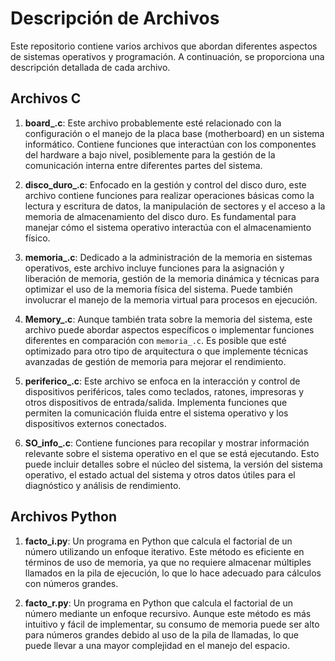 
# Descripción de Archivos

Este repositorio contiene varios archivos que abordan diferentes aspectos de sistemas operativos y programación. A continuación, se proporciona una descripción detallada de cada archivo.

## Archivos C
1. **board_.c**: 
   Este archivo probablemente esté relacionado con la configuración o el manejo de la placa base (motherboard) en un sistema informático. Contiene funciones que interactúan con los componentes del hardware a bajo nivel, posiblemente para la gestión de la comunicación interna entre diferentes partes del sistema.

2. **disco_duro_.c**: 
   Enfocado en la gestión y control del disco duro, este archivo contiene funciones para realizar operaciones básicas como la lectura y escritura de datos, la manipulación de sectores y el acceso a la memoria de almacenamiento del disco duro. Es fundamental para manejar cómo el sistema operativo interactúa con el almacenamiento físico.

3. **memoria_.c**: 
   Dedicado a la administración de la memoria en sistemas operativos, este archivo incluye funciones para la asignación y liberación de memoria, gestión de la memoria dinámica y técnicas para optimizar el uso de la memoria física del sistema. Puede también involucrar el manejo de la memoria virtual para procesos en ejecución.

4. **Memory_.c**: 
   Aunque también trata sobre la memoria del sistema, este archivo puede abordar aspectos específicos o implementar funciones diferentes en comparación con `memoria_.c`. Es posible que esté optimizado para otro tipo de arquitectura o que implemente técnicas avanzadas de gestión de memoria para mejorar el rendimiento.

5. **periferico_.c**: 
   Este archivo se enfoca en la interacción y control de dispositivos periféricos, tales como teclados, ratones, impresoras y otros dispositivos de entrada/salida. Implementa funciones que permiten la comunicación fluida entre el sistema operativo y los dispositivos externos conectados.

6. **SO_info_.c**: 
   Contiene funciones para recopilar y mostrar información relevante sobre el sistema operativo en el que se está ejecutando. Esto puede incluir detalles sobre el núcleo del sistema, la versión del sistema operativo, el estado actual del sistema y otros datos útiles para el diagnóstico y análisis de rendimiento.

## Archivos Python
1. **facto_i.py**: 
   Un programa en Python que calcula el factorial de un número utilizando un enfoque iterativo. Este método es eficiente en términos de uso de memoria, ya que no requiere almacenar múltiples llamados en la pila de ejecución, lo que lo hace adecuado para cálculos con números grandes.

2. **facto_r.py**: 
   Un programa en Python que calcula el factorial de un número mediante un enfoque recursivo. Aunque este método es más intuitivo y fácil de implementar, su consumo de memoria puede ser alto para números grandes debido al uso de la pila de llamadas, lo que puede llevar a una mayor complejidad en el manejo del espacio.
